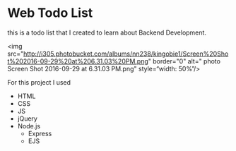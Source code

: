 # Web Todo List
this is a todo list that I created to learn about Backend Development. 

 <img src="http://i305.photobucket.com/albums/nn238/kingobie1/Screen%20Shot%202016-09-29%20at%206.31.03%20PM.png" border="0" alt=" photo Screen Shot 2016-09-29 at 6.31.03 PM.png" style=“width: 50%”/>

For this project I used
- HTML
- CSS
- JS
- jQuery
- Node.js
	- Express
	- EJS

